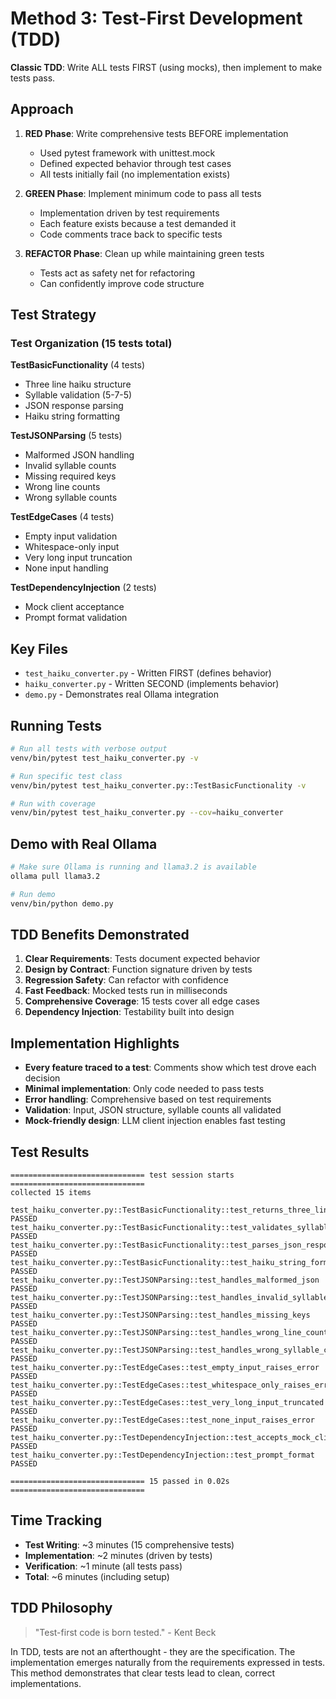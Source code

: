 # Method 3: Test-First Development (TDD)

**Classic TDD**: Write ALL tests FIRST (using mocks), then implement to make tests pass.

## Approach

1. **RED Phase**: Write comprehensive tests BEFORE implementation
   - Used pytest framework with unittest.mock
   - Defined expected behavior through test cases
   - All tests initially fail (no implementation exists)

2. **GREEN Phase**: Implement minimum code to pass all tests
   - Implementation driven by test requirements
   - Each feature exists because a test demanded it
   - Code comments trace back to specific tests

3. **REFACTOR Phase**: Clean up while maintaining green tests
   - Tests act as safety net for refactoring
   - Can confidently improve code structure

## Test Strategy

### Test Organization (15 tests total)

**TestBasicFunctionality** (4 tests)
- Three line haiku structure
- Syllable validation (5-7-5)
- JSON response parsing
- Haiku string formatting

**TestJSONParsing** (5 tests)
- Malformed JSON handling
- Invalid syllable counts
- Missing required keys
- Wrong line counts
- Wrong syllable counts

**TestEdgeCases** (4 tests)
- Empty input validation
- Whitespace-only input
- Very long input truncation
- None input handling

**TestDependencyInjection** (2 tests)
- Mock client acceptance
- Prompt format validation

## Key Files

- `test_haiku_converter.py` - Written FIRST (defines behavior)
- `haiku_converter.py` - Written SECOND (implements behavior)
- `demo.py` - Demonstrates real Ollama integration

## Running Tests

```bash
# Run all tests with verbose output
venv/bin/pytest test_haiku_converter.py -v

# Run specific test class
venv/bin/pytest test_haiku_converter.py::TestBasicFunctionality -v

# Run with coverage
venv/bin/pytest test_haiku_converter.py --cov=haiku_converter
```

## Demo with Real Ollama

```bash
# Make sure Ollama is running and llama3.2 is available
ollama pull llama3.2

# Run demo
venv/bin/python demo.py
```

## TDD Benefits Demonstrated

1. **Clear Requirements**: Tests document expected behavior
2. **Design by Contract**: Function signature driven by tests
3. **Regression Safety**: Can refactor with confidence
4. **Fast Feedback**: Mocked tests run in milliseconds
5. **Comprehensive Coverage**: 15 tests cover all edge cases
6. **Dependency Injection**: Testability built into design

## Implementation Highlights

- **Every feature traced to a test**: Comments show which test drove each decision
- **Minimal implementation**: Only code needed to pass tests
- **Error handling**: Comprehensive based on test requirements
- **Validation**: Input, JSON structure, syllable counts all validated
- **Mock-friendly design**: LLM client injection enables fast testing

## Test Results

```
============================== test session starts ==============================
collected 15 items

test_haiku_converter.py::TestBasicFunctionality::test_returns_three_lines PASSED
test_haiku_converter.py::TestBasicFunctionality::test_validates_syllable_structure PASSED
test_haiku_converter.py::TestBasicFunctionality::test_parses_json_response PASSED
test_haiku_converter.py::TestBasicFunctionality::test_haiku_string_format PASSED
test_haiku_converter.py::TestJSONParsing::test_handles_malformed_json PASSED
test_haiku_converter.py::TestJSONParsing::test_handles_invalid_syllables PASSED
test_haiku_converter.py::TestJSONParsing::test_handles_missing_keys PASSED
test_haiku_converter.py::TestJSONParsing::test_handles_wrong_line_count PASSED
test_haiku_converter.py::TestJSONParsing::test_handles_wrong_syllable_count PASSED
test_haiku_converter.py::TestEdgeCases::test_empty_input_raises_error PASSED
test_haiku_converter.py::TestEdgeCases::test_whitespace_only_raises_error PASSED
test_haiku_converter.py::TestEdgeCases::test_very_long_input_truncated PASSED
test_haiku_converter.py::TestEdgeCases::test_none_input_raises_error PASSED
test_haiku_converter.py::TestDependencyInjection::test_accepts_mock_client PASSED
test_haiku_converter.py::TestDependencyInjection::test_prompt_format PASSED

============================== 15 passed in 0.02s ==============================
```

## Time Tracking

- **Test Writing**: ~3 minutes (15 comprehensive tests)
- **Implementation**: ~2 minutes (driven by tests)
- **Verification**: ~1 minute (all tests pass)
- **Total**: ~6 minutes (including setup)

## TDD Philosophy

> "Test-first code is born tested." - Kent Beck

In TDD, tests are not an afterthought - they are the specification. The implementation emerges naturally from the requirements expressed in tests. This method demonstrates that clear tests lead to clean, correct implementations.